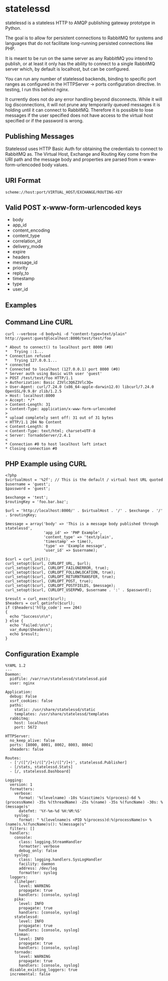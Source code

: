 statelessd
==========

statelessd is a stateless HTTP to AMQP publishing gateway prototype in Python.

The goal is to allow for persistent connections to RabbitMQ for systems and languages that do not facilitate long-running persisted connections like PHP.

It is meant to be run on the same server as any RabbitMQ you intend to publish, or at least it only has the ability to connect to a single RabbitMQ server which, by default is localhost, but can be configured.

You can run any number of statelessd backends, binding to specific port ranges as configured in the HTTPServer -> ports configuration directive. In testing, I run this behind nginx.

It currently does not do any error handling beyond disconnects. While it will log disconnections, it will not prune any temporarily queued messages it is holding until it can connect to RabbitMQ. Therefore it is possible to lose messages if the user specified does not have access to the virtual host specified or if the password is wrong.

## Publishing Messages

Statelessd uses HTTP Basic Auth for obtaining the credentials to connect to RabbitMQ as. The Virtual Host, Exchange and Routing Key come from the URI path and the message body and properties are parsed from x-www-form-urlencoded body values.

URI Format
----------
    scheme://host:port/VIRTUAL_HOST/EXCHANGE/ROUTING-KEY

Valid POST x-www-form-urlencoded keys
-------------------------------------
* body
* app_id
* content_encoding
* content_type
* correlation_id
* delivery_mode
* expire
* headers
* message_id
* priority
* reply_to
* timestamp
* type
* user_id

## Examples

Command Line CURL
-----------------

    curl --verbose -d body=hi -d "content-type=text/plain" http://guest:guest@localhost:8000/test/test/foo

    * About to connect() to localhost port 8000 (#0)
    *   Trying ::1...
    * Connection refused
    *   Trying 127.0.0.1...
    * connected
    * Connected to localhost (127.0.0.1) port 8000 (#0)
    * Server auth using Basic with user 'guest'
    > POST /test/test/foo HTTP/1.1
    > Authorization: Basic Z3Vlc3Q6Z3Vlc3Q=
    > User-Agent: curl/7.24.0 (x86_64-apple-darwin12.0) libcurl/7.24.0 OpenSSL/0.9.8r zlib/1.2.5
    > Host: localhost:8000
    > Accept: */*
    > Content-Length: 31
    > Content-Type: application/x-www-form-urlencoded
    >
    * upload completely sent off: 31 out of 31 bytes
    < HTTP/1.1 204 No Content
    < Content-Length: 0
    < Content-Type: text/html; charset=UTF-8
    < Server: TornadoServer/2.4.1
    <
    * Connection #0 to host localhost left intact
    * Closing connection #0

PHP Example using CURL
----------------------

    <?php
    $virtualHost = '%2f'; // This is the default / virtual host URL quoted
    $username = 'guest';
    $password = 'guest';

    $exchange = 'test';
    $routingKey = 'foo.bar.baz';

    $url = 'http://localhost:8000/' . $virtualHost . '/' . $exchange . '/' . $routingKey;

    $message = array('body' => 'This is a message body published through statelessd',
                     'app_id' => 'PHP Example',
                     'content_type' => 'text/plain',
                     'timestamp' => time(),
                     'type' => 'Example message',
                     'user_id' => $username);

    $curl = curl_init();
    curl_setopt($curl, CURLOPT_URL, $url);
    curl_setopt($curl, CURLOPT_FAILONERROR, true);
    curl_setopt($curl, CURLOPT_FOLLOWLOCATION, true);
    curl_setopt($curl, CURLOPT_RETURNTRANSFER, true);
    curl_setopt($curl, CURLOPT_POST, true);
    curl_setopt($curl, CURLOPT_POSTFIELDS, $message);
    curl_setopt($curl, CURLOPT_USERPWD, $username . ':' . $password);

    $result = curl_exec($curl);
    $headers = curl_getinfo($curl);
    if ($headers['http_code'] === 204)
    {
      echo "Success\n\n";
    } else {
      echo "Failed:\n\n";
      var_dump($headers);
      echo $result;
    }

Configuration Example
---------------------

    %YAML 1.2
    ---
    Daemon:
      pidfile: /var/run/statelessd/statelessd.pid
      user: nginx

    Application:
      debug: False
      xsrf_cookies: false
      paths:
        static: /usr/share/statelessd/static
        templates: /usr/share/statelessd/templates
      rabbitmq:
        host: localhost
        port: 5672

    HTTPServer:
      no_keep_alive: false
      ports: [8000, 8001, 8002, 8003, 8004]
      xheaders: false

    Routes:
      - ['/([^/]+)/([^/]+)/([^/]+)', statelessd.Publisher]
      - [/stats, statelessd.Stats]
      - [/, statelessd.Dashboard]

    Logging:
      version: 1
      formatters:
        verbose:
          format: '%(levelname) -10s %(asctime)s %(process)-6d %(processName) -35s %(threadName) -25s %(name) -35s %(funcName) -30s: %(message)s'
          datefmt: '%Y-%m-%d %H:%M:%S'
        syslog:
          format: " %(levelname)s <PID %(process)d:%(processName)s> %(name)s.%(funcName)s(): %(message)s"
      filters: []
      handlers:
        console:
          class: logging.StreamHandler
          formatter: verbose
          debug_only: false
        syslog:
          class: logging.handlers.SysLogHandler
          facility: daemon
          address: /dev/log
          formatter: syslog
      loggers:
        clihelper:
          level: WARNING
          propagate: true
          handlers: [console, syslog]
        pika:
          level: INFO
          propagate: true
          handlers: [console, syslog]
        statelessd:
          level: INFO
          propagate: true
          handlers: [console, syslog]
        tinman:
          level: INFO
          propagate: true
          handlers: [console, syslog]
        tornado:
          level: WARNING
          propagate: true
          handlers: [console, syslog]
      disable_existing_loggers: true
      incremental: false

